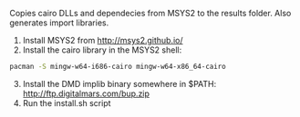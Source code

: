 Copies cairo DLLs and dependecies from MSYS2 to the results folder. Also
generates import libraries.

1. Install MSYS2 from http://msys2.github.io/
2. Install the cairo library in the MSYS2 shell:

  ```bash
  pacman -S mingw-w64-i686-cairo mingw-w64-x86_64-cairo
  ```
3. Install the DMD implib binary somewhere in $PATH: http://ftp.digitalmars.com/bup.zip
4. Run the install.sh script
